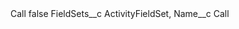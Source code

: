 <?xml version="1.0" encoding="UTF-8"?>
<CustomMetadata xmlns="http://soap.sforce.com/2006/04/metadata" xmlns:xsi="http://www.w3.org/2001/XMLSchema-instance" xmlns:xsd="http://www.w3.org/2001/XMLSchema">
    <label>Call</label>
    <protected>false</protected>
    <values>
        <field>FieldSets__c</field>
        <value xsi:type="xsd:string">ActivityFieldSet,</value>
    </values>
    <values>
        <field>Name__c</field>
        <value xsi:type="xsd:string">Call</value>
    </values>
</CustomMetadata>
